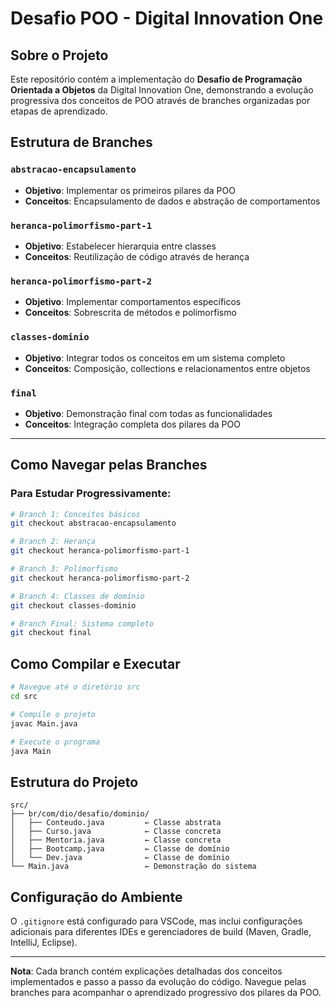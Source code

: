 # Desafio POO - Digital Innovation One

## Sobre o Projeto

Este repositório contém a implementação do **Desafio de Programação Orientada a Objetos** da Digital Innovation One, demonstrando a evolução progressiva dos conceitos de POO através de branches organizadas por etapas de aprendizado.

## Estrutura de Branches

### **`abstracao-encapsulamento`**
- **Objetivo**: Implementar os primeiros pilares da POO
- **Conceitos**: Encapsulamento de dados e abstração de comportamentos

### **`heranca-polimorfismo-part-1`**
- **Objetivo**: Estabelecer hierarquia entre classes
- **Conceitos**: Reutilização de código através de herança

### **`heranca-polimorfismo-part-2`**
- **Objetivo**: Implementar comportamentos específicos
- **Conceitos**: Sobrescrita de métodos e polimorfismo

### **`classes-dominio`**
- **Objetivo**: Integrar todos os conceitos em um sistema completo
- **Conceitos**: Composição, collections e relacionamentos entre objetos

### **`final`**
- **Objetivo**: Demonstração final com todas as funcionalidades
- **Conceitos**: Integração completa dos pilares da POO

---

## Como Navegar pelas Branches

### **Para Estudar Progressivamente:**
```bash
# Branch 1: Conceitos básicos
git checkout abstracao-encapsulamento

# Branch 2: Herança
git checkout heranca-polimorfismo-part-1

# Branch 3: Polimorfismo  
git checkout heranca-polimorfismo-part-2

# Branch 4: Classes de domínio
git checkout classes-dominio

# Branch Final: Sistema completo
git checkout final
```

## Como Compilar e Executar

```bash
# Navegue até o diretório src
cd src

# Compile o projeto
javac Main.java

# Execute o programa
java Main
```

## Estrutura do Projeto

```
src/
├── br/com/dio/desafio/dominio/
│   ├── Conteudo.java         ← Classe abstrata
│   ├── Curso.java            ← Classe concreta
│   ├── Mentoria.java         ← Classe concreta
│   ├── Bootcamp.java         ← Classe de domínio
│   └── Dev.java              ← Classe de domínio
└── Main.java                 ← Demonstração do sistema
```

## Configuração do Ambiente

O `.gitignore` está configurado para VSCode, mas inclui configurações adicionais para diferentes IDEs e gerenciadores de build (Maven, Gradle, IntelliJ, Eclipse).

---

**Nota**: Cada branch contém explicações detalhadas dos conceitos implementados e passo a passo da evolução do código. Navegue pelas branches para acompanhar o aprendizado progressivo dos pilares da POO.
